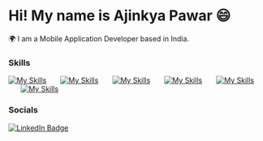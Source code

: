 Hi! My name is Ajinkya Pawar 😄
========================================================================================================================================

🌍  I am a Mobile Application Developer based in India.
<br/>

### Skills

[![My Skills](https://skillicons.dev/icons?i=html,css)](https://skillicons.dev) &nbsp;&nbsp;&nbsp;&nbsp;&nbsp; [![My Skills](https://skillicons.dev/icons?i=js,ts)](https://skillicons.dev) &nbsp;&nbsp;&nbsp;&nbsp;&nbsp; [![My Skills](https://skillicons.dev/icons?i=react,reactnative)](https://skillicons.dev) &nbsp;&nbsp;&nbsp;&nbsp;&nbsp; [![My Skills](https://skillicons.dev/icons?i=next,redux)](https://skillicons.dev) &nbsp;&nbsp;&nbsp;&nbsp;&nbsp; [![My Skills](https://skillicons.dev/icons?i=tailwind,bootstrap)](https://skillicons.dev) &nbsp;&nbsp;&nbsp;&nbsp;&nbsp; [![My Skills](https://skillicons.dev/icons?i=firebase)](https://skillicons.dev)
<br/>

### Socials

<div id="badges">
  <a href="https://www.linkedin.com/in/ajinkya-pawar-frontend/">
    <img src="https://img.shields.io/badge/LinkedIn-blue?style=for-the-badge&logo=linkedin&logoColor=white" alt="LinkedIn Badge"/>
  </a>
</div>
